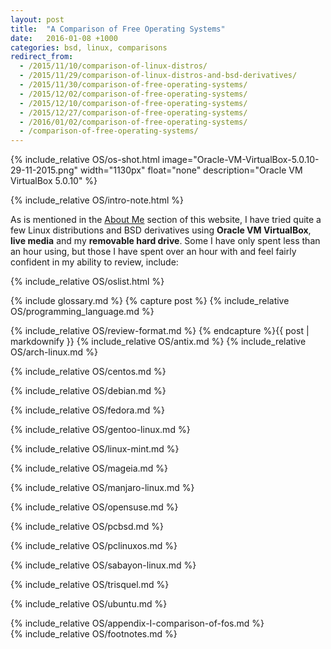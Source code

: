 ```yaml
---
layout: post
title:  "A Comparison of Free Operating Systems"
date:   2016-01-08 +1000
categories: bsd, linux, comparisons
redirect_from:
  - /2015/11/10/comparison-of-linux-distros/
  - /2015/11/29/comparison-of-linux-distros-and-bsd-derivatives/
  - /2015/11/30/comparison-of-free-operating-systems/
  - /2015/12/02/comparison-of-free-operating-systems/
  - /2015/12/10/comparison-of-free-operating-systems/
  - /2015/12/27/comparison-of-free-operating-systems/
  - /2016/01/02/comparison-of-free-operating-systems/
  - /comparison-of-free-operating-systems/
---
```


{% include_relative OS/os-shot.html image="Oracle-VM-VirtualBox-5.0.10-29-11-2015.png" width="1130px" float="none" description="Oracle VM VirtualBox 5.0.10" %}

{% include_relative OS/intro-note.html %}

As is mentioned in the [About Me](/about-me/) section of this website, I have tried quite a few Linux distributions and BSD derivatives using **Oracle VM VirtualBox**, **live media** and my **removable hard drive**. Some I have only spent less than an hour using, but those I have spent over an hour with and feel fairly confident in my ability to review, include:

{% include_relative OS/oslist.html %}

{% include glossary.md %}
{% capture post %}
{% include_relative OS/programming_language.md %}

{% include_relative OS/review-format.md %}
{% endcapture %}{{ post | markdownify }}
{% include_relative OS/antix.md %}
{% include_relative OS/arch-linux.md %}

{% include_relative OS/centos.md %}

{% include_relative OS/debian.md %}

{% include_relative OS/fedora.md %}

{% include_relative OS/gentoo-linux.md %}

{% include_relative OS/linux-mint.md %}

{% include_relative OS/mageia.md %}

{% include_relative OS/manjaro-linux.md %}

{% include_relative OS/opensuse.md %}

{% include_relative OS/pcbsd.md %}

{% include_relative OS/pclinuxos.md %}

{% include_relative OS/sabayon-linux.md %}

{% include_relative OS/trisquel.md %}

{% include_relative OS/ubuntu.md %}

{% include_relative OS/appendix-I-comparison-of-fos.md %}
<br/>
{% include_relative OS/footnotes.md %}

